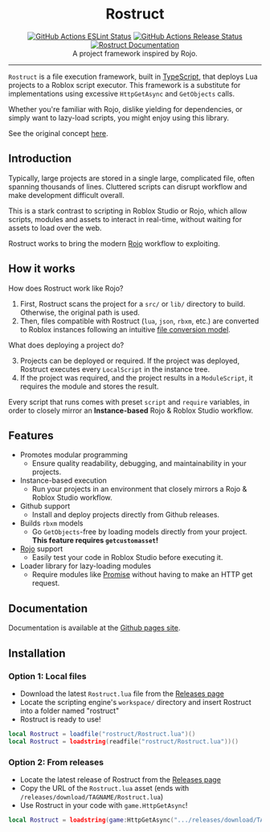 <h1 align="center">Rostruct</h1>
<div align="center">
	<a href="https://github.com/richie0866/Rostruct/actions"><img src="https://github.com/richie0866/Rostruct/workflows/ESLint/badge.svg" alt="GitHub Actions ESLint Status" /></a>
	<a href="https://github.com/richie0866/Rostruct/releases"><img src="https://github.com/richie0866/Rostruct/workflows/Release/badge.svg" alt="GitHub Actions Release Status" /></a>
	<a href="https://richie0866.github.io/Rostruct"><img src="https://img.shields.io/badge/docs-website-blue.svg" alt="Rostruct Documentation" /></a>
</div>

<div align="center">
	A project framework inspired by Rojo.
</div>

---

`Rostruct` is a file execution framework, built in [TypeScript](https://roblox-ts.com/), that deploys Lua projects to a Roblox script executor. This framework is a substitute for implementations using excessive `HttpGetAsync` and `GetObjects` calls.

Whether you're familiar with Rojo, dislike yielding for dependencies, or simply want to lazy-load scripts, you might enjoy using this library. 

See the original concept [here](https://v3rmillion.net/showthread.php?tid=1081675).

## Introduction
Typically, large projects are stored in a single large, complicated file, often spanning thousands of lines. Cluttered scripts can disrupt workflow and make development difficult overall.

This is a stark contrast to scripting in Roblox Studio or Rojo, which allow scripts, modules and assets to interact in real-time, without waiting for assets to load over the web.

Rostruct works to bring the modern [Rojo](https://rojo.space/docs/6.x/sync-details/) workflow to exploiting.

## How it works
How does Rostruct work like Rojo?
1. First, Rostruct scans the project for a `src/` or `lib/` directory to build. Otherwise, the original path is used.
2. Then, files compatible with Rostruct (`lua`, `json`, `rbxm`, etc.) are converted to Roblox instances following an intuitive [file conversion model](https://richie0866.github.io/Rostruct).

What does deploying a project do?

3. Projects can be deployed or required. If the project was deployed, Rostruct executes every `LocalScript` in the instance tree.
4. If the project was required, and the project results in a `ModuleScript`, it requires the module and stores the result.

Every script that runs comes with preset `script` and `require` variables, in order to closely mirror an **Instance-based** Rojo & Roblox Studio workflow.

## Features
* Promotes modular programming
  * Ensure quality readability, debugging, and maintainability in your projects.
* Instance-based execution
  * Run your projects in an environment that closely mirrors a Rojo & Roblox Studio workflow.
* Github support
  * Install and deploy projects directly from Github releases.
* Builds `rbxm` models
  * Go `GetObjects`-free by loading models directly from your project. **This feature requires `getcustomasset`!**
* [Rojo](https://github.com/rojo-rbx/rojo#readme) support
  * Easily test your code in Roblox Studio before executing it.
* Loader library for lazy-loading modules
  * Require modules like [Promise](https://eryn.io/roblox-lua-promise/) without having to make an HTTP get request.

## Documentation
Documentation is available at the [Github pages site](https://richie0866.github.io/Rostruct).

## Installation
### Option 1: Local files
* Download the latest `Rostruct.lua` file from the [Releases page](https://github.com/richie0866/Rostruct/releases)
* Locate the scripting engine's `workspace/` directory and insert Rostruct into a folder named "rostruct"
* Rostruct is ready to use!
```lua
local Rostruct = loadfile("rostruct/Rostruct.lua")()
local Rostruct = loadstring(readfile("rostruct/Rostruct.lua"))()
```

### Option 2: From releases
* Locate the latest release of Rostruct from the [Releases page](https://github.com/richie0866/Rostruct/releases)
* Copy the URL of the `Rostruct.lua` asset (ends with `/releases/download/TAGNAME/Rostruct.lua`)
* Use Rostruct in your code with `game.HttpGetAsync`!
```lua
local Rostruct = loadstring(game:HttpGetAsync(".../releases/download/TAGNAME/Rostruct.lua"))()
```
